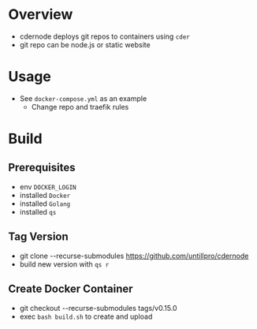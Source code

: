 # Overview

- cdernode deploys git repos to containers using `cder`
- git repo can be node.js or static website

# Usage

- See `docker-compose.yml` as an example
  - Change repo and traefik rules


# Build

## Prerequisites

- env `DOCKER_LOGIN`
- installed `Docker`
- installed `Golang`
- installed `qs`

## Tag Version

- git clone --recurse-submodules https://github.com/untillpro/cdernode
- build new version with `qs r`

## Create Docker Container

- git checkout --recurse-submodules tags/v0.15.0
- exec `bash build.sh` to create and upload
